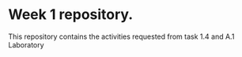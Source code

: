 # Week 1 repository.

This repository contains the activities requested from task 1.4 and A.1 Laboratory
